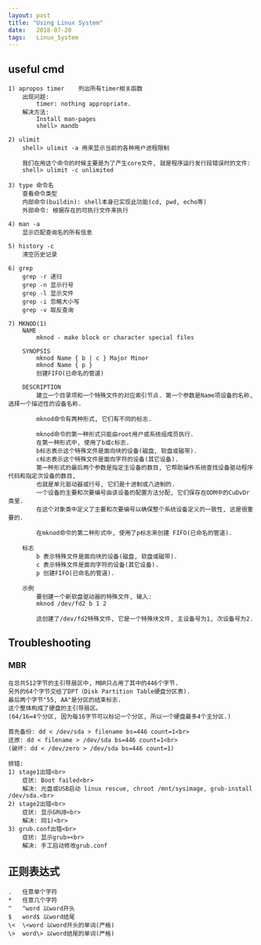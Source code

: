 ```yaml
---
layout: post
title: "Using Linux System"
date:   2018-07-20
tags:   Linux_System
---
```


## useful cmd
    1) apropos timer    列出所有timer相关函数
        出现问题:
            timer: nothing appropriate.
        解决方法:
            Install man-pages
            shell> mandb
	
    2) ulimit
        shell> ulimit -a 用来显示当前的各种用户进程限制

        我们在用这个命令的时候主要是为了产生core文件, 就是程序运行发行段错误时的文件:
        shell> ulimit -c unlimited

    3) type 命令名
        查看命令类型
        内部命令(buildin): shell本身已实现此功能(cd, pwd, echo等)
        外部命令: 根据存在的可执行文件来执行

	4) man -a
        显示匹配查询名的所有信息

	5) history -c 
        清空历史记录

	6) grep
        grep -r 递归
        grep -n 显示行号
        grep -l 显示文件
        grep -i 忽略大小写
        grep -v 取反查询
	
	7) MKNOD(1)
        NAME
            mknod - make block or character special files

        SYNOPSIS
            mknod Name { b | c } Major Minor
            mknod Name { p }
            创建FIFO(已命名的管道)

        DESCRIPTION
            建立一个目录项和一个特殊文件的对应索引节点. 第一个参数是Name项设备的名称, 选择一个描述性的设备名称.

            mknod命令有两种形式, 它们有不同的标志.

            mknod命令的第一种形式只能由root用户或系统组成员执行.
            在第一种形式中, 使用了b或c标志.
            b标志表示这个特殊文件是面向块的设备(磁盘, 软盘或磁带).
            c标志表示这个特殊文件是面向字符的设备(其它设备).
            第一种形式的最后两个参数是指定主设备的数目, 它帮助操作系统查找设备驱动程序代码和指定次设备的数目,
            也就是单元驱动器或行号, 它们是十进制或八进制的.
            一个设备的主要和次要编号由该设备的配置方法分配, 它们保存在ODM中的CuDvDr类里.
            在这个对象类中定义了主要和次要编号以确保整个系统设备定义的一致性, 这是很重要的.

            在mknod命令的第二种形式中, 使用了p标志来创建 FIFO(已命名的管道).

        标志
            b 表示特殊文件是面向块的设备(磁盘, 软盘或磁带). 
            c 表示特殊文件是面向字符的设备(其它设备). 
            p 创建FIFO(已命名的管道). 

        示例
            要创建一个新软盘驱动器的特殊文件, 输入:
            mknod /dev/fd2 b 1 2

            这创建了/dev/fd2特殊文件, 它是一个特殊块文件, 主设备号为1, 次设备号为2.


## Troubleshooting
### MBR
	在总共512字节的主引导扇区中, MBR只占用了其中的446个字节.
	另外的64个字节交给了DPT（Disk Partition Table硬盘分区表).
	最后两个字节"55, AA"是分区的结束标志.
	这个整体构成了硬盘的主引导扇区。
	(64/16=4个分区, 因为每16字节可以标记一个分区, 所以一个硬盘最多4个主分区.)

    首先备份: dd < /dev/sda > filename bs=446 count=1<br>
    还原: dd < filename > /dev/sda bs=446 count=1<br>
    (破坏: dd < /dev/zero > /dev/sda bs=446 count=1)

    排错:
    1) stage1出错<br>
        症状: Boot failed<br>
        解决: 光盘或USB启动 linux rescue, chroot /mnt/sysimage, grub-install /dev/sda.<br>
    2) stage2出错<br>
        症状: 显示GRUB<br>
        解决: 同1)<br>
    3) grub.conf出错<br>
        症状: 显示grub><br>
        解决: 手工启动修改grub.conf


## 正则表达式
	.	任意单个字符
	*	任意几个字符
	^	^word 以word开头
	$	word$ 以word结尾
	\<	\<word 以word开头的单词(严格)
	\>	word\> 以word结尾的单词(严格)
